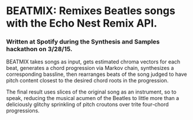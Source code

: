 # BEATMIX: Remixes Beatles songs with the Echo Nest Remix API. 
### Written at Spotify during the Synthesis and Samples hackathon on 3/28/15.

BEATMIX takes songs as input, gets estimated chroma vectors for each beat, generates a chord progression via Markov chain, synthesizes a corresponding bassline, then rearranges beats of the song judged to have pitch content closest to the desired chord roots in the progression. 

The final result uses slices of the original song as an instrument, so to speak, reducing the musical acumen of the Beatles to little more than a deliciously glitchy sprinkling of pitch croutons over trite four-chord progressions.
